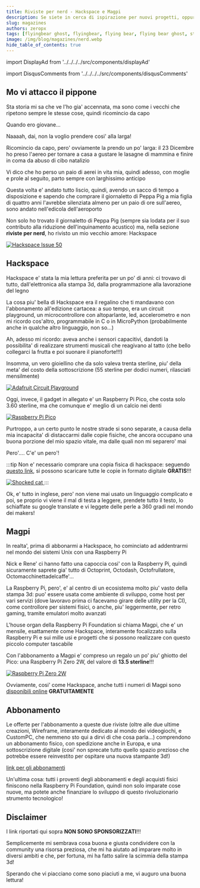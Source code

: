 ```yaml
---
title: Riviste per nerd - Hackspace e Magpi
description: Se siete in cerca di ispirazione per nuovi progetti, oppure volete documentarvi sulle nuove tecnologie, o solamente darvi uno sguardo attorno per capire cosa stiano facendo gli altri makers, dovete PER FORZA dare un'occhiata a queste riviste!
slug: magazines
authors: zeropx
tags: [flyingbear ghost, flyingbear, flying bear, flying bear ghost, stampa 3d, 3d printing, elettronica, programmazione, raspberry pi, arduino]
image: /img/blog/magazines/nerd.webp
hide_table_of_contents: true
---
```


import DisplayAd from '../../../../src/components/displayAd'

import DisqusComments from '../../../../src/components/disqusComments'

## Mo vi attacco il pippone

Sta storia mi sa che ve l'ho gia' accennata, ma sono come i vecchi che ripetono sempre le stesse cose, quindi ricomincio da capo

Quando ero giovane...

Naaaah, dai, non la voglio prendere cosi' alla larga!

Ricomincio da capo, pero' ovviamente la prendo un po' larga: il 23 Dicembre ho preso l'aereo per tornare a casa a gustare le lasagne di mammina e finire in coma da abuso di cibo natalizio

Vi dico che ho perso un paio di aerei in vita mia, quindi adesso, con moglie e prole al seguito, parto sempre con larghissimo anticipo

Questa volta e' andato tutto liscio, quindi, avendo un sacco di tempo a disposizione e sapendo che comprare il giornaletto di Peppa Pig a mia figlia di quattro anni l'avrebbe silenziata almeno per un paio di ore sull'aereo, sono andato nell'edicola dell'aeroporto

Non solo ho trovato il giornaletto di Peppa Pig (sempre sia lodata per il suo contributo alla riduzione dell'inquinamento acustico) ma, nella sezione **riviste per nerd**, ho rivisto un mio vecchio amore: Hackspace

<!--truncate-->

[ ![Hackspace Issue 50](/img/blog/magazines/hackSpace50.webp) ](/img/blog/magazines/hackSpace50.webp)

<DisplayAd/>

## Hackspace

Hackspace e' stata la mia lettura preferita per un po' di anni: ci trovavo di tutto, dall'elettronica alla stampa 3d, dalla programmazione alla lavorazione del legno

La cosa piu' bella di Hackspace era il regalino che ti mandavano con l'abbonamento all'edizione cartacea: a suo tempo, era un circuit playground, un microcontrollore con altoparlante, led, accelerometro e non mi ricordo cos'altro, programmabile in C o in MicroPython (probabilmente anche in qualche altro linguaggio, non so...)

Ah, adesso mi ricordo: aveva anche i sensori capacitivi, dandoti la possibilita' di realizzare strumenti musicali che reagivano al tatto (che bello collegarci la frutta e poi suonare il pianoforte!!!)

Insomma, un vero gioiellino che da solo valeva trenta sterline, piu' della meta' del costo della sottoscrizione (55 sterline per dodici numeri, rilasciati mensilmente)

[ ![Adafruit Circuit Playground](/img/blog/magazines/adafruitCircuitPlayground.webp) ](/img/blog/magazines/adafruitCircuitPlayground.webp)

Oggi, invece, il gadget in allegato e' un Raspberry Pi Pico, che costa solo 3.60 sterline, ma che comunque e' meglio di un calcio nei denti

[ ![Raspberry Pi Pico](/img/blog/magazines/pico.webp) ](/img/blog/magazines/pico.webp)

Purtroppo, a un certo punto le nostre strade si sono separate, a causa della mia incapacita' di distaccarmi dalle copie fisiche, che ancora occupano una buona porzione del mio spazio vitale, ma dalle quali non mi separero' mai

Pero'.... C'e' un pero'!

:::tip
Non e' necessario comprare una copia fisica di hackspace: seguendo [questo link](https://hackspace.raspberrypi.com/issues), si possono scaricare tutte le copie in formato digitale **GRATIS**!!!

[ ![Shocked cat](/img/blog/magazines/shockedCat.webp) ](/img/blog/magazines/shockedCat.webp)
:::

Ok, e' tutto in inglese, pero' non viene mai usato un linguaggio complicato e poi, se proprio vi viene il mal di testa a leggere, prendete tutto il testo, lo schiaffate su google translate e vi leggete delle perle a 360 gradi nel mondo dei makers!

## Magpi

In realta', prima di abbonarmi a Hackspace, ho cominciato ad addentrarmi nel mondo dei sistemi Unix con una Raspberry Pi

Nick e Rene' ci hanno fatto una capoccia cosi' con la Raspberry Pi, quindi sicuramente saprete gia' tutto di Octoprint, Octodash, Octofrullatore, Octomacchinettadelcaffe'...

La Raspberry Pi, pero', e' al centro di un ecosistema molto piu' vasto della stampa 3d: puo' essere usata come ambiente di sviluppo, come host per vari servizi (dove lavoravo prima ci facevamo girare delle utility per la CI), come controllore per sistemi fisici, o anche, piu' leggermente, per retro gaming, tramite emulatori molto avanzati

L'house organ della Raspberry Pi Foundation si chiama Magpi, che e' un mensile, esattamente come Hackspace, interamente focalizzato sulla Raspberry Pi e sui mille usi e progetti che si possono realizzare con questo piccolo computer tascabile

Con l'abbonamento a Magpi e' compreso un regalo un po' piu' ghiotto del Pico: una Raspberry Pi Zero 2W, del valore di **13.5 sterline**!!!

[ ![Raspberry Pi Zero 2W](/img/blog/magazines/zero2-hero.webp) ](/img/blog/magazines/zero2-hero.webp)

Ovviamente, cosi' come Hackspace, anche tutti i numeri di Magpi sono [disponibili online](https://magpi.raspberrypi.com/issues) **GRATUITAMENTE**


## Abbonamento

Le offerte per l'abbonamento a queste due riviste (oltre alle due ultime creazioni, Wireframe, interamente dedicato al mondo dei videogiochi, e CustomPC, che nemmeno sto qui a dirvi di che cosa parla...) comprendono un abbonamento fisico, con spedizione anche in Europa, e una sottoscrizione digitale (cosi' non sprecate tutto quello spazio prezioso che potrebbe essere reinvestito per ospitare una nuova stampante 3d!)

[link per gli abbonamenti](https://raspberrypipress.imbmsubscriptions.com/)

Un'ultima cosa: tutti i proventi degli abbonamenti e degli acquisti fisici finiscono nella Raspberry Pi Foundation, quindi non solo imparate cose nuove, ma potete anche finanziare lo sviluppo di questo rivoluzionario strumento tecnologico!

## Disclaimer

I link riportati qui sopra **NON SONO SPONSORIZZATI**!!!

Semplicemente mi sembrava cosa buona e giusta condividere con la community una risorsa preziosa, che mi ha aiutato ad imparare molto in diversi ambiti e che, per fortuna, mi ha fatto salire la scimmia della stampa 3d!

Sperando che vi piacciano come sono piaciuti a me, vi auguro una buona lettura!


<DisqusComments
  slug="/blog/magazines"
  articleId="5"
  title="Riviste_per_nerd"
/>